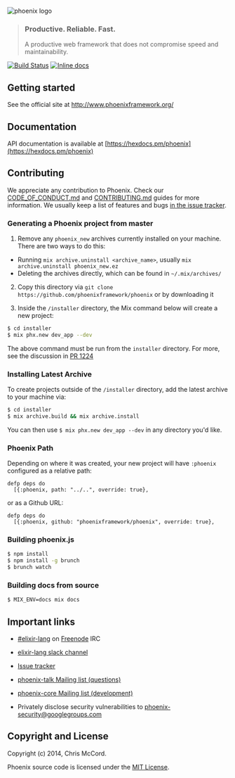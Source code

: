 ![phoenix logo](https://raw.githubusercontent.com/phoenixframework/phoenix/master/priv/static/phoenix.png)
> ### Productive. Reliable. Fast.
> A productive web framework that does not compromise speed and maintainability.

[![Build Status](https://api.travis-ci.org/phoenixframework/phoenix.svg)](https://travis-ci.org/phoenixframework/phoenix)
[![Inline docs](http://inch-ci.org/github/phoenixframework/phoenix.svg)](http://inch-ci.org/github/phoenixframework/phoenix)

## Getting started

See the official site at http://www.phoenixframework.org/

## Documentation

API documentation is available at [https://hexdocs.pm/phoenix](https://hexdocs.pm/phoenix)

## Contributing

We appreciate any contribution to Phoenix. Check our [CODE_OF_CONDUCT.md](CODE_OF_CONDUCT.md) and [CONTRIBUTING.md](CONTRIBUTING.md) guides for more information. We usually keep a list of features and bugs [in the issue tracker][4].

### Generating a Phoenix project from master

1. Remove any `phoenix_new` archives currently installed on your machine. There are two ways to do this:
  * Running `mix archive.uninstall <archive_name>`, usually `mix archive.uninstall phoenix_new.ez`
  * Deleting the archives directly, which can be found in `~/.mix/archives/`

2. Copy this directory via `git clone https://github.com/phoenixframework/phoenix` or by downloading it

3. Inside the `/installer` directory, the Mix command below will create a new project:
```bash
$ cd installer
$ mix phx.new dev_app --dev
```
The above command must be run from the `installer` directory. For more, see the discussion in [PR 1224](https://github.com/phoenixframework/phoenix/pull/1224) 

### Installing Latest Archive
To create projects outside of the `/installer` directory, add the latest archive to your machine via: 
```bash
$ cd installer
$ mix archive.build && mix archive.install
```
You can then use `$ mix phx.new dev_app --dev` in any directory you'd like.

### Phoenix Path
Depending on where it was created, your new project will have `:phoenix` configured as a relative path:
```
defp deps do
  [{:phoenix, path: "../..", override: true},
```
or as a Github URL:
```
defp deps do
  [{:phoenix, github: "phoenixframework/phoenix", override: true},
```

### Building phoenix.js

```bash
$ npm install
$ npm install -g brunch
$ brunch watch
```

### Building docs from source

```bash
$ MIX_ENV=docs mix docs
```

## Important links

* [#elixir-lang][1] on [Freenode][2] IRC
* [elixir-lang slack channel][3]
* [Issue tracker][4]
* [phoenix-talk Mailing list (questions)][5]
* [phoenix-core Mailing list (development)][6]
* Privately disclose security vulnerabilities to phoenix-security@googlegroups.com

  [1]: https://webchat.freenode.net/?channels=#elixir-lang
  [2]: http://www.freenode.net/
  [3]: https://elixir-slackin.herokuapp.com/
  [4]: https://github.com/phoenixframework/phoenix/issues
  [5]: http://groups.google.com/group/phoenix-talk
  [6]: http://groups.google.com/group/phoenix-core

## Copyright and License

Copyright (c) 2014, Chris McCord.

Phoenix source code is licensed under the [MIT License](LICENSE.md).
